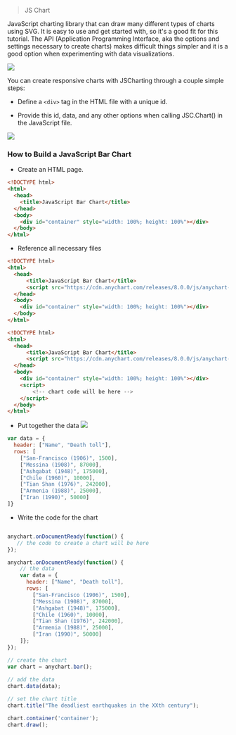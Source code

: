 > JS Chart

JavaScript charting library that can draw many different types of charts using SVG. It is easy to use and get started with, so it's a good fit for this tutorial. The API (Application Programming Interface, aka the options and settings necessary to create charts) makes difficult things simpler and it is a good option when experimenting with data visualizations.

![](https://cdn.mos.cms.futurecdn.net/S5bicwPe8vbP9nt3iwAwwi.jpg)


You can create responsive charts with JSCharting through a couple simple steps:
* Define a `<div>` tag in the HTML file with a unique id.

* Provide this id, data, and any other options when calling JSC.Chart() in the JavaScript file.

![](https://www.freakyjolly.com/wp-content/uploads/2020/05/Pasted-into-Angular-98-Chart.js-Tutorial-using-Line-Bar-Pie-Scatter-Doughnut-Examples-with-ng2-charts.png)


### How to Build a JavaScript Bar Chart
* Create an HTML page.

```html
<!DOCTYPE html>
<html>
  <head>
    <title>JavaScript Bar Chart</title>
  </head>
  <body>
    <div id="container" style="width: 100%; height: 100%"></div>
  </body>
</html>
```

* Reference all necessary files

```html
<!DOCTYPE html>
<html>
  <head>
      <title>JavaScript Bar Chart</title>
      <script src="https://cdn.anychart.com/releases/8.0.0/js/anychart-base.min.js"></script>
  </head>
  <body>
    <div id="container" style="width: 100%; height: 100%"></div>
  </body>
</html>
```

```html
<!DOCTYPE html>
<html>
  <head>
      <title>JavaScript Bar Chart</title>
      <script src="https://cdn.anychart.com/releases/8.0.0/js/anychart-base.min.js"></script>
  </head>
  <body>
    <div id="container" style="width: 100%; height: 100%"></div>
    <script>
        <!-- chart code will be here -->
    </script>
  </body>
</html>
```
* Put together the data
![](https://www.exceldashboardtemplates.com/wp-content/uploads/2015/05/image_thumb15.png)


```js
var data = {
  header: ["Name", "Death toll"],
  rows: [
    ["San-Francisco (1906)", 1500],
    ["Messina (1908)", 87000],
    ["Ashgabat (1948)", 175000],
    ["Chile (1960)", 10000],
    ["Tian Shan (1976)", 242000],
    ["Armenia (1988)", 25000],
    ["Iran (1990)", 50000]
]}
```
 
 * Write the code for the chart

 ```js

anychart.onDocumentReady(function() {
    // the code to create a chart will be here
});
```

```js
anychart.onDocumentReady(function() {
    // the data 
    var data = {
      header: ["Name", "Death toll"],
      rows: [
        ["San-Francisco (1906)", 1500],
        ["Messina (1908)", 87000],
        ["Ashgabat (1948)", 175000],
        ["Chile (1960)", 10000],
        ["Tian Shan (1976)", 242000],
        ["Armenia (1988)", 25000],
        ["Iran (1990)", 50000]
    ]};
});
```
```js
// create the chart
var chart = anychart.bar();
 
// add the data
chart.data(data);

// set the chart title
chart.title("The deadliest earthquakes in the XXth century");

chart.container('container');
chart.draw();

```



